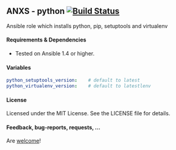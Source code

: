 ## ANXS - python [![Build Status](https://travis-ci.org/ANXS/python.png)](https://travis-ci.org/ANXS/python)

Ansible role which installs python, pip, setuptools and virtualenv


#### Requirements & Dependencies
- Tested on Ansible 1.4 or higher.


#### Variables

```yaml
python_setuptools_version:    # default to latest
python_virtualenv_version:    # default to latestlenv
```


#### License

Licensed under the MIT License. See the LICENSE file for details.


#### Feedback, bug-reports, requests, ...

Are [welcome](https://github.com/ANXS/python/issues)!
